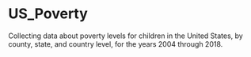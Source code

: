 # US_Poverty

Collecting data about poverty levels for children in the United States, by county, state, and country level, for the years 2004 through 2018.
